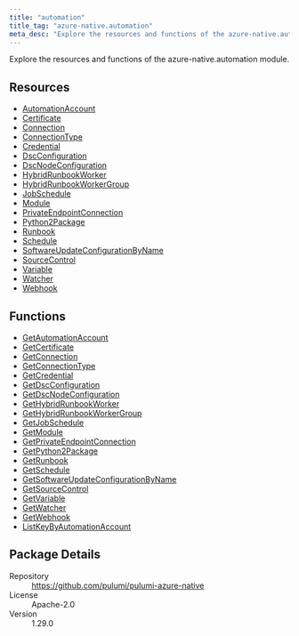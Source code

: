 ```yaml
---
title: "automation"
title_tag: "azure-native.automation"
meta_desc: "Explore the resources and functions of the azure-native.automation module."
---
```


<!-- WARNING: this file was generated by Pulumi Docs Generator. -->
<!-- Do not edit by hand unless you're certain you know what you are doing! -->

Explore the resources and functions of the azure-native.automation module.

<h2 id="resources">Resources</h2>
<ul class="api">
    <li><a href="automationaccount" title="AutomationAccount"><span class="symbol resource"></span>AutomationAccount</a></li>
    <li><a href="certificate" title="Certificate"><span class="symbol resource"></span>Certificate</a></li>
    <li><a href="connection" title="Connection"><span class="symbol resource"></span>Connection</a></li>
    <li><a href="connectiontype" title="ConnectionType"><span class="symbol resource"></span>ConnectionType</a></li>
    <li><a href="credential" title="Credential"><span class="symbol resource"></span>Credential</a></li>
    <li><a href="dscconfiguration" title="DscConfiguration"><span class="symbol resource"></span>DscConfiguration</a></li>
    <li><a href="dscnodeconfiguration" title="DscNodeConfiguration"><span class="symbol resource"></span>DscNodeConfiguration</a></li>
    <li><a href="hybridrunbookworker" title="HybridRunbookWorker"><span class="symbol resource"></span>HybridRunbookWorker</a></li>
    <li><a href="hybridrunbookworkergroup" title="HybridRunbookWorkerGroup"><span class="symbol resource"></span>HybridRunbookWorkerGroup</a></li>
    <li><a href="jobschedule" title="JobSchedule"><span class="symbol resource"></span>JobSchedule</a></li>
    <li><a href="module" title="Module"><span class="symbol resource"></span>Module</a></li>
    <li><a href="privateendpointconnection" title="PrivateEndpointConnection"><span class="symbol resource"></span>PrivateEndpointConnection</a></li>
    <li><a href="python2package" title="Python2Package"><span class="symbol resource"></span>Python2Package</a></li>
    <li><a href="runbook" title="Runbook"><span class="symbol resource"></span>Runbook</a></li>
    <li><a href="schedule" title="Schedule"><span class="symbol resource"></span>Schedule</a></li>
    <li><a href="softwareupdateconfigurationbyname" title="SoftwareUpdateConfigurationByName"><span class="symbol resource"></span>SoftwareUpdateConfigurationByName</a></li>
    <li><a href="sourcecontrol" title="SourceControl"><span class="symbol resource"></span>SourceControl</a></li>
    <li><a href="variable" title="Variable"><span class="symbol resource"></span>Variable</a></li>
    <li><a href="watcher" title="Watcher"><span class="symbol resource"></span>Watcher</a></li>
    <li><a href="webhook" title="Webhook"><span class="symbol resource"></span>Webhook</a></li>
</ul>

<h2 id="functions">Functions</h2>
<ul class="api">
    <li><a href="getautomationaccount" title="GetAutomationAccount"><span class="symbol function"></span>GetAutomationAccount</a></li>
    <li><a href="getcertificate" title="GetCertificate"><span class="symbol function"></span>GetCertificate</a></li>
    <li><a href="getconnection" title="GetConnection"><span class="symbol function"></span>GetConnection</a></li>
    <li><a href="getconnectiontype" title="GetConnectionType"><span class="symbol function"></span>GetConnectionType</a></li>
    <li><a href="getcredential" title="GetCredential"><span class="symbol function"></span>GetCredential</a></li>
    <li><a href="getdscconfiguration" title="GetDscConfiguration"><span class="symbol function"></span>GetDscConfiguration</a></li>
    <li><a href="getdscnodeconfiguration" title="GetDscNodeConfiguration"><span class="symbol function"></span>GetDscNodeConfiguration</a></li>
    <li><a href="gethybridrunbookworker" title="GetHybridRunbookWorker"><span class="symbol function"></span>GetHybridRunbookWorker</a></li>
    <li><a href="gethybridrunbookworkergroup" title="GetHybridRunbookWorkerGroup"><span class="symbol function"></span>GetHybridRunbookWorkerGroup</a></li>
    <li><a href="getjobschedule" title="GetJobSchedule"><span class="symbol function"></span>GetJobSchedule</a></li>
    <li><a href="getmodule" title="GetModule"><span class="symbol function"></span>GetModule</a></li>
    <li><a href="getprivateendpointconnection" title="GetPrivateEndpointConnection"><span class="symbol function"></span>GetPrivateEndpointConnection</a></li>
    <li><a href="getpython2package" title="GetPython2Package"><span class="symbol function"></span>GetPython2Package</a></li>
    <li><a href="getrunbook" title="GetRunbook"><span class="symbol function"></span>GetRunbook</a></li>
    <li><a href="getschedule" title="GetSchedule"><span class="symbol function"></span>GetSchedule</a></li>
    <li><a href="getsoftwareupdateconfigurationbyname" title="GetSoftwareUpdateConfigurationByName"><span class="symbol function"></span>GetSoftwareUpdateConfigurationByName</a></li>
    <li><a href="getsourcecontrol" title="GetSourceControl"><span class="symbol function"></span>GetSourceControl</a></li>
    <li><a href="getvariable" title="GetVariable"><span class="symbol function"></span>GetVariable</a></li>
    <li><a href="getwatcher" title="GetWatcher"><span class="symbol function"></span>GetWatcher</a></li>
    <li><a href="getwebhook" title="GetWebhook"><span class="symbol function"></span>GetWebhook</a></li>
    <li><a href="listkeybyautomationaccount" title="ListKeyByAutomationAccount"><span class="symbol function"></span>ListKeyByAutomationAccount</a></li>
</ul>

<h2 id="package-details">Package Details</h2>
<dl class="package-details">
	<dt>Repository</dt>
	<dd><a href="https://github.com/pulumi/pulumi-azure-native">https://github.com/pulumi/pulumi-azure-native</a></dd>
	<dt>License</dt>
	<dd>Apache-2.0</dd>
	<dt>Version</dt>
	<dd>1.29.0</dd>
</dl>

